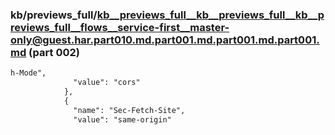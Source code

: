 ### kb/previews_full/kb__previews_full__kb__previews_full__kb__previews_full__flows__service-first__master-only@guest.har.part010.md.part001.md.part001.md.part001.md (part 002)

```md
h-Mode",
              "value": "cors"
            },
            {
              "name": "Sec-Fetch-Site",
              "value": "same-origin"
         
```

```
